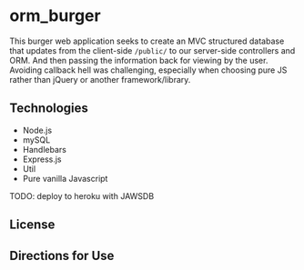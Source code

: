 # orm_burger

This burger web application seeks to create an MVC structured database that updates from the client-side `/public/` to our server-side controllers and ORM. And then passing the information back for viewing by the user. Avoiding callback hell was challenging, especially when choosing pure JS rather than jQuery or another framework/library.

## Technologies

- Node.js
- mySQL
- Handlebars
- Express.js
- Util
- Pure vanilla Javascript

TODO: deploy to heroku with JAWSDB

## License 

## Directions for Use
